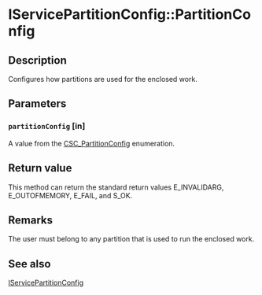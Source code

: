 # IServicePartitionConfig::PartitionConfig

## Description

Configures how partitions are used for the enclosed work.

## Parameters

### `partitionConfig` [in]

A value from the [CSC_PartitionConfig](https://learn.microsoft.com/windows/desktop/api/comsvcs/ne-comsvcs-csc_partitionconfig) enumeration.

## Return value

This method can return the standard return values E_INVALIDARG, E_OUTOFMEMORY, E_FAIL, and S_OK.

## Remarks

The user must belong to any partition that is used to run the enclosed work.

## See also

[IServicePartitionConfig](https://learn.microsoft.com/windows/desktop/api/comsvcs/nn-comsvcs-iservicepartitionconfig)